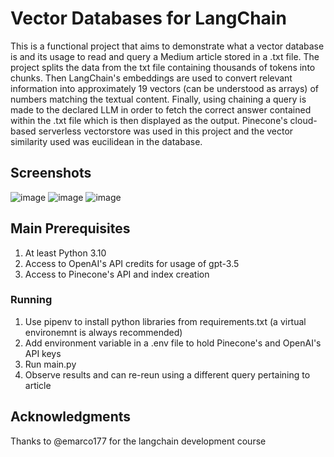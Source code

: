 # Vector Databases for LangChain

This is a functional project that aims to demonstrate what a vector database is and its usage to read and query a Medium article stored in a .txt file. The project splits the data from the txt file containing thousands of tokens into chunks. Then LangChain's embeddings are used to convert relevant information into approximately 19 vectors (can be understood as arrays) of numbers matching the textual content. Finally, using chaining a query is made to the declared LLM in order to fetch the correct answer contained within the .txt file which is then displayed as the output. 
Pinecone's cloud-based serverless vectorstore was used in this project and the vector similarity used was eucilidean in the database. 

## Screenshots

![image](https://github.com/adityabnair/vector-databases-langchain/assets/64246274/5af37069-54c2-4033-b3af-abf4d174e514)
![image](https://github.com/adityabnair/vector-databases-langchain/assets/64246274/3059b036-d291-43e3-92ab-1b86497abf6c)
![image](https://github.com/adityabnair/vector-databases-langchain/assets/64246274/1ef4b431-cfaa-4b04-805e-313d5e3ac99a)


## Main Prerequisites

1. At least Python 3.10
2. Access to OpenAI's API credits for usage of gpt-3.5
3. Access to Pinecone's API and index creation 

### Running

1. Use pipenv to install python libraries from requirements.txt (a virtual environemnt is always recommended)
2. Add environment variable in a .env file to hold Pinecone's and OpenAI's API keys
3. Run main.py
4. Observe results and can re-reun using a different query pertaining to article


## Acknowledgments

Thanks to @emarco177 for the langchain development course
